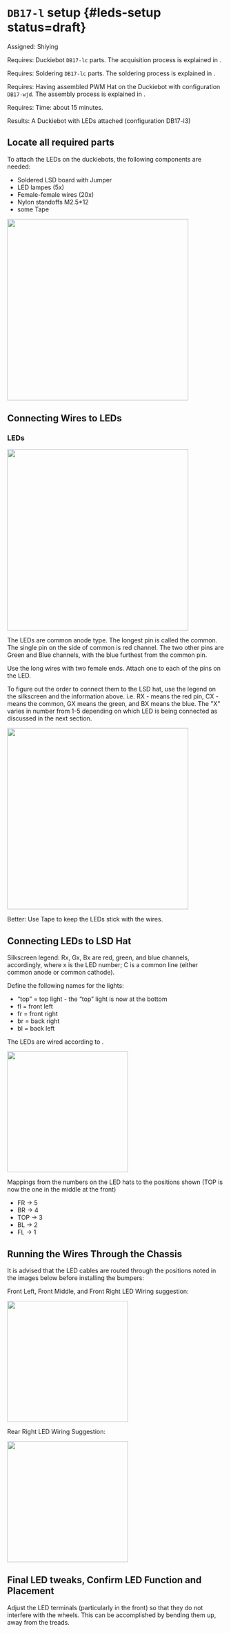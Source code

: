 # `DB17-l` setup {#leds-setup status=draft}

Assigned: Shiying

<div class='requirements' markdown="1">

Requires: Duckiebot `DB17-lc` parts.
The acquisition process is explained in [](#acquiring-parts-c1).


Requires: Soldering `DB17-lc` parts.
The soldering process is explained in [](#soldering-boards-c1).

Requires: Having assembled PWM Hat on the Duckiebot with configuration `DB17-wjd`. The assembly process is explained in [](#assembling-duckiebot-c1).

Requires: Time: about 15 minutes.

Results: A Duckiebot with LEDs attached (configuration DB17-l3)

</div>


## Locate all required parts

To attach the LEDs on the duckiebots, the following components are needed:
* Soldered LSD board with Jumper
* LED lampes (5x)
* Female-female wires (20x)
* Nylon standoffs M2.5*12
* some Tape

<div figure-id="fig:LED_components" figure-caption="Components-List for LED configuration">
    <img src="LED_components.jpg" style='width:30em; height:auto'/>
</div>


## Connecting Wires to LEDs

### LEDs 

<div figure-id="fig:LED_pins" figure-caption="LED pins with its functions">
    <img src="LED_Pins.png" style='width:30em; height:auto'/>
</div>

The LEDs are common anode type. The longest pin is called the common.
The single pin on the side of common is red channel.
The two other pins are Green and Blue channels, with the blue furthest from the common pin.

Use the long wires with two female ends. Attach one to each of the pins on the LED.

To figure out the order to connect them to the LSD hat, use the legend on the silkscreen and the information above. i.e. RX - means the red pin, CX - means the common, GX means the green, and BX means the blue. The "X" varies in number from 1-5 depending on which LED is being connected as discussed in the next section.

<div figure-id="fig:LSD_board" figure-caption="LSD_board with 5*4 pins (RX, C, GX, BX) for connecting the LEDs">
    <img src="LSD_board.jpg" style='width:30em; height:auto'/>
</div>

Better: Use Tape to keep the LEDs stick with the wires. 

## Connecting LEDs to LSD Hat

Silkscreen legend: Rx, Gx, Bx are red, green, and blue channels, accordingly, where x is the LED number; C is a common line (either common anode or common cathode). 


Define the following names for the lights:

* “top” = top light  - the “top” light is now at the bottom
* fl  = front left
* fr  = front right
* br = back right
* bl = back left


The LEDs are wired according to [](#fig:LED_connections).

<div figure-id="fig:LED_connections">
    <img src="LED_connections.png" style='width:20em; height:auto'/>
</div>

Mappings from the numbers on the LED hats to the positions shown (TOP is now the one in the middle at the front)

* FR -> 5
* BR -> 4
* TOP -> 3
* BL -> 2
* FL -> 1

## Running the Wires Through the Chassis

It is advised that the LED cables are routed through the positions noted in the images below before installing the bumpers:

Front Left, Front Middle, and Front Right LED Wiring suggestion:

<div figure-id="fig:bumper_figure_0">
    <img src="image_0-1.jpg" style='width:20em; height:auto'/>
</div>

Rear Right LED Wiring Suggestion:

<div figure-id="fig:bumper_figure_2">
    <img src="image_2.jpg" style='width:20em; height:auto'/>
</div>


##   Final LED tweaks, Confirm LED Function and Placement

Adjust the LED terminals (particularly in the front) so that they do not interfere with the wheels. This can be accomplished by bending them up, away from the treads.
